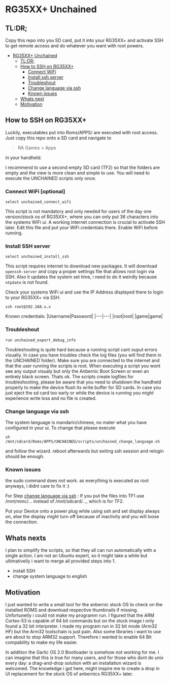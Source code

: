 # RG35XX+ Unchained

## TL:DR;
Copy this repo into you SD card, put it into your RG35XX+ and activate SSH to get remote access and do whatever you want with root powers.

- [RG35XX+ Unchained](#rg35xx--unchained)
  * [TL:DR;](#tl-dr-)
  * [How to SSH on RG35XX+](#how-to-ssh-on-rg35xx-)
    + [Connect WiFi](#connect-wifi-optional)
    + [Install ssh server](#install-ssh-server)
    + [Troubleshout](#troubleshout)
    + [Change language via ssh](#change-language-via-ssh)
    + [Known issues](#known-issues)
  * [Whats next](#whats-next)
  * [Motivation](#motivation)


## How to SSH on RG35XX+
Luckily, executables put into Roms/APPS/ are executed with root access. Just copy this repo onto a SD card and navigate to
> RA Games > Apps

in your handheld.

I recommend to use a second empty SD card (TF2) so that the folders are empty and the view is more clean and simple to use. You will need to execute the UNCHAINED scripts only once.

### Connect WiFi [optional]
```
select unchained_connect_wifi
```
This script is not mandatory and only needed for users of the day one version/stock os of RG35XX+, where you can only put 36 characters into the systems WiFi ui. A working internet connection is crucial to activate SSH later. Edit this file and put your WiFi credentials there. Enable WiFi before running.

### Install SSH server
```
select unchained_install_ssh
```
This script requires internet to download new packages. It will download `openssh-server` and copy a proper settings file that allows root login via SSH. Also it updates the system set time, i need to do it weirdly because `ntpdate` is not found.

Check your systems WiFi ui and use the IP Address displayed there to login to your RG35XX+ via SSH.
```
ssh root@192.168.x.x
```

Known credentials:
|Username|Password|
|---|---|
|root|root|
|game|game|


### Troubleshout
```
run unchained_export_debug_info
```
Troubleshouting is quite hard because a running script cant ouput errors visually. In case you have troubles check the log files (you will find them in the UNCHAINED folder). Make sure you are connected to the internet and that the user running the scripts is root. When executing a script you wont see any output visualy but only the Anbernic Boot Screen or even an entirely black screen. Thats ok. The scripts create logfiles for troubleshooting, please be aware that you need to shutdown the handheld properly to make the device flush its write buffer for SD cards. In case you just eject the sd card too early or while the device is running you might experience write loss and no file is created.

### Change language via ssh

The system language is mandarin/chinese, no mater what you have configured in your ui. To change that please execute  
```
sh /mnt/sdcard/Roms/APPS/UNCHAINED/scripts/unchained_change_language.sh
```
and follow the wizard. reboot afterwards but exiting ssh session and relogin should be enough.

### Known issues
the sudo command does not work. as everything is executed as root anyways, i didnt care to fix it :)

For Step [change language via ssh](#change-language-via-ssh) : If you put the files into TF1 use /mnt/mmc/... instead of /mnt/sdcard/..., which is for TF2.

Put your Device onto a power plug while using ssh and set display always on, else the display might turn off because of inactivity and you will loose the connection.

## Whats nexts
I plan to simplify the scripts, so that they all can run automatically with a single action. I am not an Ubuntu expert, so it might take a while but ultimativelly i want to merge all provided steps into 1.

- install SSH
- change system language to english

## Motivation
I just wanted to write a small tool for the anbernic stock OS to check on the installed ROMS and download respective thumbnails if missing. Unfortunetly i could not make my programm run. I figured that the ARM Cortex-53 is capable of 64 bit commands but on the stock image i only found a 32 bit interpreter. I made my program run in 32 bit mode (Arm32 HF) but the Arm32 toolschain is just pain. Also some libraries i want to use are about to stop ARM32 support. Therefore i wanted to enable 64 Bit compability to make my life easier.

In addition the Garlic OS 2.0 Bootloader is somehow not working for me. I can imagine that this is true for many users, and for those who dont do unix every day: a drag-and-drop solution with an installation wizard is welcomed. The knowledge i got here, might inspire me to create a drop in UI replacement for the stock OS of anbernics RG35XX+ later.